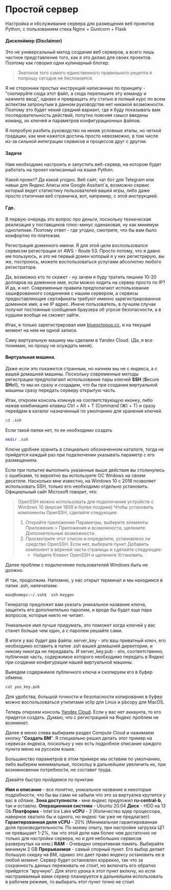# Простой сервер

Настройка и обслуживание сервера для размещения веб проектов Python, с пользованием стека  Nginx + Gunicorn + Flask 



#### Дисклеймер (Disclaimer)

Это не универсальный метод создания веб серверов, а всего лишь частное представление того, как я это делаю для своих проектов. Поэтому как говорил одни кулинарный блогер:

> Знатоков того самого единственного правильного рецепта я попрошу сегодня не беспокоится.

Я не сторонник простых инструкций написанных по принципу - "скопируйте сюда этот файл, а сюда перепишите эту команду и нажмите ввод", однако и превращать эту статью в полный курс по всем аспектам затронутым в данном руководстве нет никакой возможности. Поэтому это будет некий средний вариант, где я буду показывать вам последовательность действий, попутно поясняя смысл введены команд, их ключей и параметров конфигурационных файлов. 

Я попробую разбить руководство на некие условные этапы, но четкой градации, как мне кажется достичь просто невозможно, в том числе из-за сильной интеграции сервисов и процессов друг с другом.



#### Задача

Нам необходимо настроить и запустить веб-сервер, на котором будет работать на проект написанный на языке Python. 

Какой проект? 
Да какой угодно. Веб сайт,  чат бот для Telegram или навык для Яндекс Алисы или Google Assitant`а, возможно сервис который ведет статистику пользователей вашей игры, либо даже просто статичная веб страничка, вот, например, с этой инструкцией.



#### Где.

В первую очередь это вопрос про деньги, поскольку техническая реализация у поставщиков плюс-минус одинаковая, ну как минимум однотипная. Поэтому ответ - где угодно, смотрите, что бы вам было комфортно по платежам.

Регистрация доменного имени. Я для этой цели воспользовался сервисом регистрации от AWS - Route 53. Просто потому, что я давно им пользуюсь, и это не первый домен который я у них регистрирую, вы же, построюсь, можете воспользоваться  услугами абсолютно любого регистратора.

Да, возможно кто то скажет - ну зачем я буду тратить лишние 10-20 долларов на доменное имя, если можно ходить на сервер просто по IP? И да, и нет. Современные правила предполагают использование зашифрованного соединения с нашим сервером, а сервисы предоставляющие сертификаты требуют именно зарегистрированное доменное имя, а не IP адрес. Иначе пользователь, в лучшем случае получит постоянные сообщения браузера об угрозе безопасности, а в худшем вообще не сможет зайти.

Итак, я только зарегистрировал имя  [blueoctopus.cc](), и на текущий момент на нем ни одной записи.

Саму виртуальную машину мы сделаем в Yandex Cloud. (Да, я все понимаю, но прошу не осуждать меня).

 

#### Виртуальная машина.

Даже если это покажется странным, но начнем мы не с яндекса, а с вашей домашней машины. Поскольку современные методы регистрации предполагают использование пары ключей **SSH** (**S**ecure **SH**ell), то мы их сразу и создадим, что бы при создании виртуальной машины сразу передать серверу открытую часть.

Итак, откроем консоль кликнув на соответствующую иконку, либо нажав комбинацию клавиш Ctrl + Alt + T (Command (⌘) + T) и сразу перейдем в каталог назначенный по умолчанию для хранения ключей.

```bash
cd .ssh
```

Если такой папки нет, то ее необходимо создать

```bash
mkdir .ssh
```

Ключи удобнее хранить в специально обозначенном каталоге, тогда не прийдется каждый раз при подключении указывать параметр с его размещением.

Если при попытке выполнить указанные выше действия вы столкнулись с ошибками, то вероятно вы используете ОС Wndows на своем десктопе.  Насколько мне известно, на Windows 10 c 2018 позволяет использовать SSH, только его необходимо отдельно установить.  Официальный сайт Microsoft говорит, что:

> OpenSSH можно использовать для подключения устройств с Windows 10  (версия 1809 и более поздние)
> Чтобы установить компоненты OpenSSH, сделайте следующее:
>
> 1. Откройте приложение Параметры, выберите элементы Приложения > Приложения и возможности, щелкните Дополнительные возможности.
> 2. Просмотрите этот список и определите, установлено ли средство OpenSSH. Если нет, выберите пункт Добавить компонент в верхней части страницы и сделайте следующее:
>    - Найдите Клиент OpenSSH и щелкните Установить.

Далее проблем с подключение пользователей Windows быть не должно.

И так, продолжим.
Напомню, у нас открыт терминал и мы находимся в папке .ssh, напечатаем:

```bash
max@homepc:~/.ssh$  ssh-keygen
```

Генератор предложит вам указать уникальное название ключа, защитить его дополнительно паролем, и вроде бы будет еще пара вопросов, которые никто не читает.

Уникальное имя лучше придумать, это поможет когда ключей у вас станет больше чем один, а  с паролем решайте сами.

В итоге у вас будет два файла: 
server_key - это ваш приватный ключ, его необходимо оставить в папке .ssh вашей домашней директории, и никому никогда не передавать.
И server_key.pub - это, соответственно, публичная часть, содержимое которого необходимо передать в Яндекс при создании конфигурации нашей виртуальной машины.

Выведем содержимое публичного ключа и скопируем его в буфер обмена.

```bash
cat you_key.pub
```

Для удобства, большой точности и безопасности копирования в буфер можно воспользоваться утилитами xclip для Linux и pbcopy для MacOS.

Теперь откроем консоль [Yandex Cloud](https://console.cloud.yandex.ru/). Если у вас нет аккаунта, то его придется создать. Думаю, что с регистрацией на Яндекс проблем не возникнет.

Далее в меню слева выбираем раздел Compute Cloud и нажимаем кнопку "**Создать ВМ**". Я специально решил делать этот пример на сервисах яндекса, поскольку у них есть подробное описание каждого пункта меню на русском языке.

Большинство параметров в этом примере мы оставим по умолчанию, либо выберем минимальные, поскольу в дальнейшем увеличить их, при возникновении потребности, не составит труда. 

Давайте быстро пройдемся по пунктам:

**Имя и описание** - все понятно, уникальное название и некоторые подробности, что бы вы сами не забыли что это за виртуалка крутится у вас в облаке.
**Зона доступности** - мне яндекс предложил **ru-central-b**, так и оставлю.
**Операционная система** - Ubuntu 20.04
**Диск** - HDD на 13 Gb
**Платформа** - Intel Ice Lake
**vCPU** - 2 (Количество ядер процессора, наверное хватило бы и одного, но яндекс так уже не предлагает)
**Гарантированная доля vCPU** - 20% (Минимальная гарантированная доля производительности. По моему опыту, при настройке загрузка ЦП не превышает 1-2%, так что этой доли нам более чем достаточно не только для настройки сервера, но и для небольших сервисов развернутых на нем.)
**RAM** - Очевидно оперативная память. Выбирайте минимум 2 GB
**Прерываемая** - самый спорный пункт. Его выбор делает большую скидку на ВМ, однако это дает право яндексу остановить ее в любой момент. Сервер будет остановлен коррекно, так что за сохранность данных переживать не стоит, но включать его обратно прийдется "вручную". Для этого урока я этот пункт включу, но если настраиваемый вами сервер планируется в дальнейшем использовать в рабочем режиме, то выбирать этот пункт точно не стоит.



